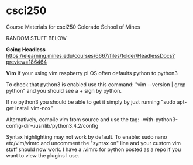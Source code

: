 # csci250
Course Materials for csci250 Colorado School of Mines

RANDOM STUFF BELOW

**Going Headless**
https://elearning.mines.edu/courses/6667/files/folder/HeadlessDocs?preview=186464

**Vim**
If your using vim raspberry pi OS often defaults python to python3

To check that python3 is enabled use this command: "vim --version | grep python" and you should see a + sign by python.

If no python3 you should be able to get it simply by just running "sudo apt-get install vim-nox"

Alternatively, compile vim from source and use the tag: -with-python3-config-dir=/usr/lib/python3.4.2/config

Syntax highlighting may not work by default. To enable: sudo nano etc/vim/vimrc and uncomment the "syntax on" line and your custom 
vim stuff should now work. I have a .vimrc for python posted as a repo if you want to view the plugins I use.






